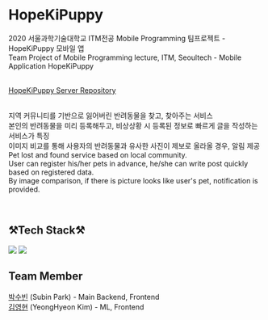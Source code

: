# HopeKiPuppy
2020 서울과학기술대학교 ITM전공 Mobile Programming 팀프로젝트 - HopeKiPuppy 모바일 앱<br>
Team Project of Mobile Programming lecture, ITM, Seoultech - Mobile Application HopeKiPuppy<br><br>

[HopeKiPuppy Server Repository](https://github.com/twinklesu/mpBackends)<br><br>

지역 커뮤니티를 기반으로 잃어버린 반려동물을 찾고, 찾아주는 서비스<br>
본인의 반려동물을 미리 등록해두고, 비상상황 시 등록된 정보로 빠르게 글을 작성하는 서비스가 특징<br>
이미지 비교를 통해 사용자의 반려동물과 유사한 사진이 제보로 올라올 경우, 알림 제공<br>
Pet lost and found service based on local community.<Br>
User can register his/her pets in advance, he/she can write post quickly based on registered data.<br>
By image comparison, if there is picture looks like user's pet, notification is provided.<br> 

<br>

## ⚒️Tech Stack⚒️

<img src="https://img.shields.io/badge/Android-3DDC84?style=for-the-badge&logo=Android&logoColor=white"> <img src="https://img.shields.io/badge/Java-007396?style=for-the-badge&logo=Java&logoColor=white"> 
## Team Member

[박수빈](https://www.github.com/twinklesu) (Subin Park) - Main Backend, Frontend <Br>
[김영현](https://github.com/YeongHyeon-Kim) (YeongHyeon Kim) - ML, Frontend
